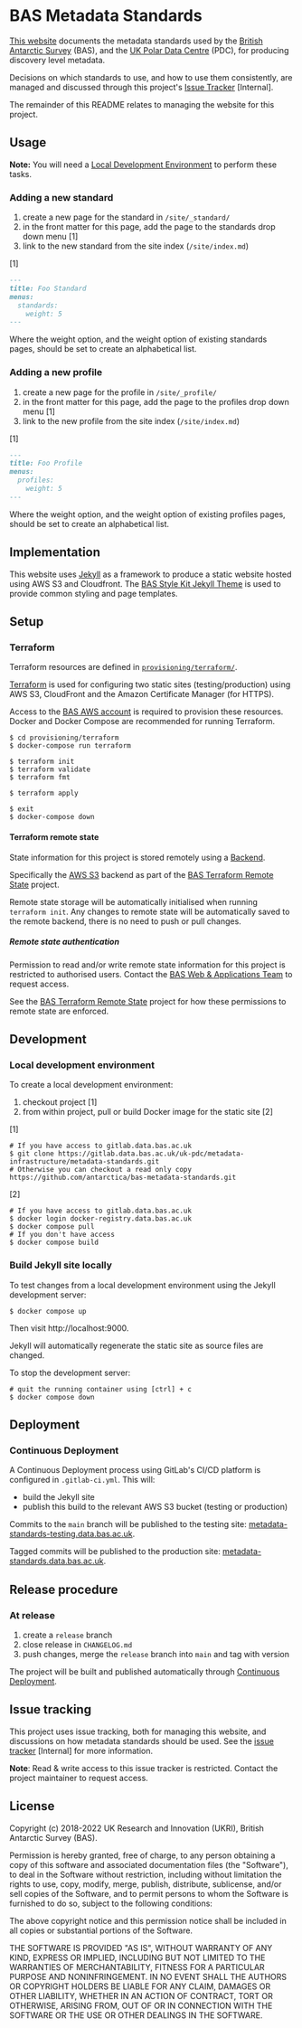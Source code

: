 # BAS Metadata Standards

[This website](https://metadata-standards.data.bas.ac.uk) documents the metadata standards used by the
[British Antarctic Survey](https://www.bas.ac.uk) (BAS), and the [UK Polar Data Centre](https://www.bas.ac.uk/pdc)
(PDC), for producing discovery level metadata.

Decisions on which standards to use, and how to use them consistently, are managed and discussed through this project's
[Issue Tracker](#issue-tracking) [Internal].

The remainder of this README relates to managing the website for this project.

## Usage

**Note:** You will need a [Local Development Environment](#local-development-environment) to perform these tasks.

### Adding a new standard

1. create a new page for the standard in `/site/_standard/`
1. in the front matter for this page, add the page to the standards drop down menu [1]
1. link to the new standard from the site index (`/site/index.md`)

[1]

```markdown
---
title: Foo Standard
menus:
  standards:
    weight: 5
---
```

Where the weight option, and the weight option of existing standards pages, should be set to create an alphabetical list.

### Adding a new profile

1. create a new page for the profile in `/site/_profile/`
1. in the front matter for this page, add the page to the profiles drop down menu [1]
1. link to the new profile from the site index (`/site/index.md`)

[1]

```markdown
---
title: Foo Profile
menus:
  profiles:
    weight: 5
---
```

Where the weight option, and the weight option of existing profiles pages, should be set to create an alphabetical list.

## Implementation

This website uses [Jekyll](https://jekyllrb.com) as a framework to produce a static website hosted using AWS S3 and
Cloudfront. The [BAS Style Kit Jekyll Theme](https://style-kit.web.bas.ac.uk/start/introduction/#jekyll) is used to
provide common styling and page templates.

## Setup

### Terraform

Terraform resources are defined in [`provisioning/terraform/`](/provisioning/terraform/).

[Terraform](https://terraform.io) is used for configuring two static sites (testing/production) using AWS S3,
CloudFront and the Amazon Certificate Manager (for HTTPS).


Access to the [BAS AWS account](https://gitlab.data.bas.ac.uk/WSF/bas-aws) is required to provision these resources.
Docker and Docker Compose are recommended for running Terraform.

```shell
$ cd provisioning/terraform
$ docker-compose run terraform

$ terraform init
$ terraform validate
$ terraform fmt

$ terraform apply

$ exit
$ docker-compose down
```

#### Terraform remote state

State information for this project is stored remotely using a
[Backend](https://www.terraform.io/docs/backends/index.html).

Specifically the [AWS S3](https://www.terraform.io/docs/backends/types/s3.html) backend as part of the
[BAS Terraform Remote State](https://gitlab.data.bas.ac.uk/WSF/terraform-remote-state) project.

Remote state storage will be automatically initialised when running `terraform init`. Any changes to remote state will
be automatically saved to the remote backend, there is no need to push or pull changes.

##### Remote state authentication

Permission to read and/or write remote state information for this project is restricted to authorised users. Contact
the [BAS Web & Applications Team](mailto:servicedesk@bas.ac.uk) to request access.

See the [BAS Terraform Remote State](https://gitlab.data.bas.ac.uk/WSF/terraform-remote-state) project for how these
permissions to remote state are enforced.

## Development

### Local development environment

To create a local development environment:

1. checkout project [1]
2. from within project, pull or build Docker image for the static site [2]

[1]

```shell
# If you have access to gitlab.data.bas.ac.uk
$ git clone https://gitlab.data.bas.ac.uk/uk-pdc/metadata-infrastructure/metadata-standards.git
# Otherwise you can checkout a read only copy
https://github.com/antarctica/bas-metadata-standards.git
```

[2]

```shell
# If you have access to gitlab.data.bas.ac.uk
$ docker login docker-registry.data.bas.ac.uk
$ docker compose pull
# If you don't have access
$ docker compose build
```

### Build Jekyll site locally

To test changes from a local development environment using the Jekyll development server:

```shell
$ docker compose up
```

Then visit http://localhost:9000.

Jekyll will automatically regenerate the static site as source files are changed.

To stop the development server:

```shell
# quit the running container using [ctrl] + c
$ docker compose down
```

## Deployment

### Continuous Deployment

A Continuous Deployment process using GitLab's CI/CD platform is configured in `.gitlab-ci.yml`. This will:

* build the Jekyll site
* publish this build to the relevant AWS S3 bucket (testing or production)

Commits to the `main` branch will be published to the testing site:
[metadata-standards-testing.data.bas.ac.uk](https://metadata-standards-testing.data.bas.ac.uk).

Tagged commits will be published to the production site:
[metadata-standards.data.bas.ac.uk](https://metadata-standards.data.bas.ac.uk).

## Release procedure

### At release

1. create a `release` branch
2. close release in `CHANGELOG.md`
3. push changes, merge the `release` branch into `main` and tag with version

The project will be built and published automatically through [Continuous Deployment](#continuous-deployment).

## Issue tracking

This project uses issue tracking, both for managing this website, and discussions on how metadata standards should be
used. See the [issue tracker](https://gitlab.data.bas.ac.uk/uk-pdc/metadata-infrastructure/metadata-standards/issues)
[Internal] for more information.

**Note**: Read & write access to this issue tracker is restricted. Contact the project maintainer to request access.

## License

Copyright (c) 2018-2022 UK Research and Innovation (UKRI), British Antarctic Survey (BAS).

Permission is hereby granted, free of charge, to any person obtaining a copy
of this software and associated documentation files (the "Software"), to deal
in the Software without restriction, including without limitation the rights
to use, copy, modify, merge, publish, distribute, sublicense, and/or sell
copies of the Software, and to permit persons to whom the Software is
furnished to do so, subject to the following conditions:

The above copyright notice and this permission notice shall be included in all
copies or substantial portions of the Software.

THE SOFTWARE IS PROVIDED "AS IS", WITHOUT WARRANTY OF ANY KIND, EXPRESS OR
IMPLIED, INCLUDING BUT NOT LIMITED TO THE WARRANTIES OF MERCHANTABILITY,
FITNESS FOR A PARTICULAR PURPOSE AND NONINFRINGEMENT. IN NO EVENT SHALL THE
AUTHORS OR COPYRIGHT HOLDERS BE LIABLE FOR ANY CLAIM, DAMAGES OR OTHER
LIABILITY, WHETHER IN AN ACTION OF CONTRACT, TORT OR OTHERWISE, ARISING FROM,
OUT OF OR IN CONNECTION WITH THE SOFTWARE OR THE USE OR OTHER DEALINGS IN THE
SOFTWARE.
